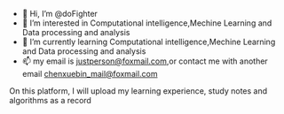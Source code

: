 - 👋 Hi, I’m @doFighter
- 👀 I’m interested in Computational intelligence,Mechine Learning and Data processing and analysis
- 🌱 I’m currently learning Computational intelligence,Mechine Learning and Data processing and analysis
- 📫 my email is justperson@foxmail.com,or contact me with another email chenxuebin_mail@foxmail.com

On this platform, I will upload my learning experience, study notes and algorithms as a record
